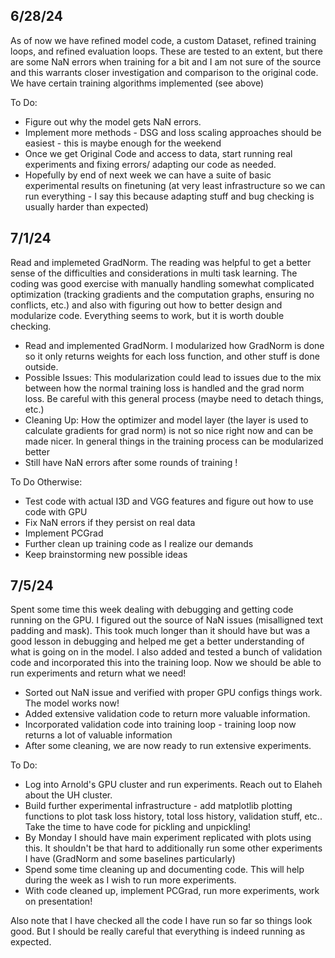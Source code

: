 ## 6/28/24

As of now we have refined model code, a custom Dataset, refined training loops, and refined evaluation loops. These are
tested to an extent, but there are some NaN errors when training for a bit and I am not sure of the source and this warrants
closer investigation and comparison to the original code. We have certain training algorithms implemented (see above)

To Do:
* Figure out why the model gets NaN errors.
* Implement more methods - DSG and loss scaling approaches should be easiest - this is maybe enough for the weekend
* Once we get Original Code and access to data, start running real experiments and fixing errors/ adapting our code as needed.
* Hopefully by end of next week we can have a suite of basic experimental results on finetuning (at very least infrastructure
  so we can run everything - I say this because adapting stuff and bug checking is usually harder than expected)

## 7/1/24

Read and implemeted GradNorm. The reading was helpful to get a better sense of the difficulties and considerations in multi task learning. The coding was good exercise with manually handling somewhat complicated optimization (tracking gradients and the computation graphs, ensuring no conflicts, etc.) and also with figuring out how to better design and modularize code. Everything seems to work, but it is worth double checking.

* Read and implemented GradNorm. I modularized how GradNorm is done so it only returns weights for each loss function, and other stuff is done outside.
* Possible Issues: This modularization could lead to issues due to the mix between how the normal training loss is handled and the grad norm loss. Be careful with this general process (maybe need to detach things, etc.)
* Cleaning Up: How the optimizer and model layer (the layer is used to calculate gradients for grad norm) is not so nice right now and can be made nicer. In general things in the training process can be modularized better
* Still have NaN errors after some rounds of training !

To Do Otherwise:
* Test code with actual I3D and VGG features and figure out how to use code with GPU
* Fix NaN errors if they persist on real data
* Implement PCGrad
* Further clean up training code as I realize our demands
* Keep brainstorming new possible ideas

## 7/5/24

Spent some time this week dealing with debugging and getting code running on the GPU. I figured out the
source of NaN issues (misalligned text padding and mask). This took much longer than it should have but
was a good lesson in debugging and helped me get a better understanding of what is going on in the 
model. I also added and tested a bunch of validation code and incorporated this into the training loop.
Now we should be able to run experiments and return what we need!

* Sorted out NaN issue and verified with proper GPU configs things work. The model works now!
* Added extensive validation code to return more valuable information.
* Incorporated validation code into training loop - training loop now returns a lot of valuable information
* After some cleaning, we are now ready to run extensive experiments.

To Do:
* Log into Arnold's GPU cluster and run experiments. Reach out to Elaheh about the UH cluster.
* Build further experimental infrastructure - add matplotlib plotting functions to plot task loss history, total loss history, validation stuff, etc.. Take the time to have code for pickling and unpickling!
* By Monday I should have main experiment replicated with plots using this. It shouldn't be that
hard to additionally run some other experiments I have (GradNorm and some baselines particularly)
* Spend some time cleaning up and documenting code. This will help during the week as I wish to run
more experiments.
* With code cleaned up, implement PCGrad, run more experiments, work on presentation!

Also note that I have checked all the code I have run so far so things look good. But I should be really careful that everything is indeed running as expected.